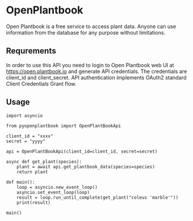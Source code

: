 # OpenPlantbook
Open Plantbook is a free service to access plant data. Anyone can use information from the database for any purpose without limitations.



## Requrements
In order to use this API you need to login to Open Plantbook web UI at https://open.plantbook.io and generate API credentials. The credentials are client_id and client_secret. API authentication implements OAuth2 standard Client Credentials Grant flow.

## Usage
```
import asyncio

from pyopenplantbook import OpenPlantBookApi

client_id = "xxxx"
secret = "yyyy"

api = OpenPlantBookApi(client_id=client_id, secret=secret)

async def get_plant(species):
    plant = await api.get_plantbook_data(species=species)
    return plant

def main():
    loop = asyncio.new_event_loop()
    asyncio.set_event_loop(loop)
    result = loop.run_until_complete(get_plant("coleus 'marble'"))
    print(result)

main()
```

